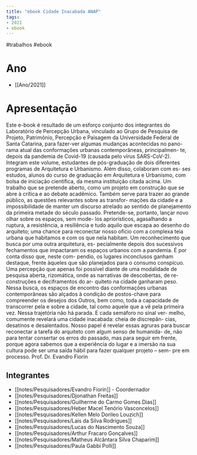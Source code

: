 ```yaml
---
title: "ebook Cidade Inacabada ANAP"
tags: 
- 2021
- ebook
---
```


#trabalhos #ebook

# Ano
- [[Ano/2021]]
# Apresentação
Este e-book é resultado de um esforço conjunto dos integrantes 
do Laboratório de Percepção Urbana, vinculado ao Grupo de Pesquisa de 
Projeto, Patrimônio, Percepção e Paisagem da Universidade Federal de 
Santa Catarina, para fazer-ver algumas mudanças acontecidas no pano-
rama atual das conformações urbanas contemporâneas, principalmen-
te, depois da pandemia de Covid-19 (causada pelo vírus SARS-CoV-2). 
Integram este volume, estudantes de pós-graduação de dois diferentes 
programas de Arquitetura e Urbanismo. Além disso, colaboram com es-
ses estudos, alunos do curso de graduação em Arquitetura e Urbanismo, 
com bolsa de iniciação científica, da mesma instituição citada acima.
 Um trabalho que se pretende aberto, como um projeto em 
construção que se abre à crítica e ao debate acadêmico. Também serve 
para trazer ao grande público, as questões relevantes sobre as transfor-
mações da cidade e a impossibilidade de manter um discurso atrelado 
ao sentido de planejamento da primeira metade do século passado. 
Pretende-se, portanto, lançar novo olhar sobre os espaços, sem mode-
los apriorísticos, agasalhando a ruptura, a resistência, a resiliência e tudo 
aquilo que escapa ao desenho do arquiteto; uma chance para reconectar 
nosso ofício com a complexa teia urbana que habitamos e com os que 
nela habitam.
 Um reconhecimento que busca por uma outra arquitetura, es-
pecialmente depois dos sucessivos fechamentos que impactaram os 
espaços urbanos com a pandemia. É por conta disso que, neste com-
pendio, os lugares inconclusos ganham destaque, frente àqueles que são 
planejados para o consumo conspícuo. Uma percepção que apenas foi 
possível diante de uma modalidade de pesquisa aberta, rizomática, onde 
as narrativas de descobertas, de re-construções e deciframentos do ar-
quiteto na cidade ganharam peso. Nessa busca, os espaços de encontro 
das conformações urbanas contemporâneas são alçados à condição de 
postos-chave para compreender os desejos dos Outros, bem como, toda 
a capacidade de transcorrer pela e sobre a cidade, tal como aquele que a 
vê pela primeira vez. 
 Nessa trajetória não há parada. E cada semáforo no sinal ver-
melho, comumente revelará uma cidade inacabada: cheia de discrepân-
cias, desatinos e desalentados. Nosso papel é revelar essas agruras para 
buscar reconectar a tarefa do arquiteto com algum senso de humanida-
de, não para tentar consertar os erros do passado, mas para seguir em 
frente, porque agora sabemos que a experiência do lugar e a imersão na 
sua cultura pode ser uma saída hábil para fazer qualquer projeto – sem-
pre em processo.
Prof. Dr. Evandro Fiorin

## Integrantes
- [[notes/Pesquisadores/Evandro Fiorin]] - Coordernador
- [[notes/Pesquisadores/Djonathan Freitas]]
- [[notes/Pesquisadores/Guilherme do Carmo Gomes Dias]]
- [[notes/Pesquisadores/Heber Macel Tenório Vasconcelos]]
- [[notes/Pesquisadores/Kellen Melo Dorileo Louzich]]
- [[notes/Pesquisadores/Lais da Silva Rodrigues]]
- [[notes/Pesquisadores/Lucas do Nascimento Souza]]
- [[notes/Pesquisadores/Arthur Fracaro Gonçalves]]
- [[notes/Pesquisadores/Matheus Alcântara Silva Chaparim]]
- [[notes/Pesquisadores/Paula Gabbi Polli]]